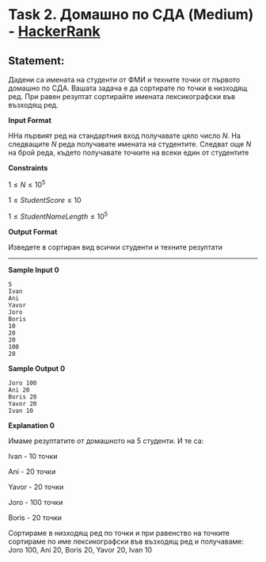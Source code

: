 # Task 2. Домашно по СДА (Medium) - [HackerRank](<https://www.hackerrank.com/contests/sda-hw-2-2022/challenges/just-sorting-1>)

## Statement:

Дадени са имената на студенти от ФМИ и техните точки от първото домашно по СДА. Вашата задача е да сортирате по точки в низходящ ред. При равен резултат сортирайте имената лексикографски във възходящ ред.


**Input Format**

ННа първият ред на стандартния вход получавате цяло число $N$. На следващите $N$ реда получавате имената на студентите. Следват още $N$ на брой реда, където получавате точките на всеки един от студентите

**Constraints**

$1 \le N \le 10^5$

$1 \le StudentScore \le 10$

$1 \le StudentNameLength \le 10^5$

**Output Format**

Изведете в сортиран вид всички студенти и техните резултати

---

**Sample Input 0**

```
5
Ivan
Ani
Yavor
Joro
Boris
10
20
20
100
20
```

**Sample Output 0**

```
Joro 100
Ani 20
Boris 20
Yavor 20
Ivan 10
```

**Explanation 0**

Имаме резултатите от домашното на 5 студенти. И те са:

Ivan - 10 точки

Ani - 20 точки

Yavor - 20 точки

Joro - 100 точки

Boris - 20 точки

Сортираме в низходящ ред по точки и при равенство на точките сортираме по име лексикографски във възходящ ред и получаваме: Joro 100, Ani 20, Boris 20, Yavor 20, Ivan 10